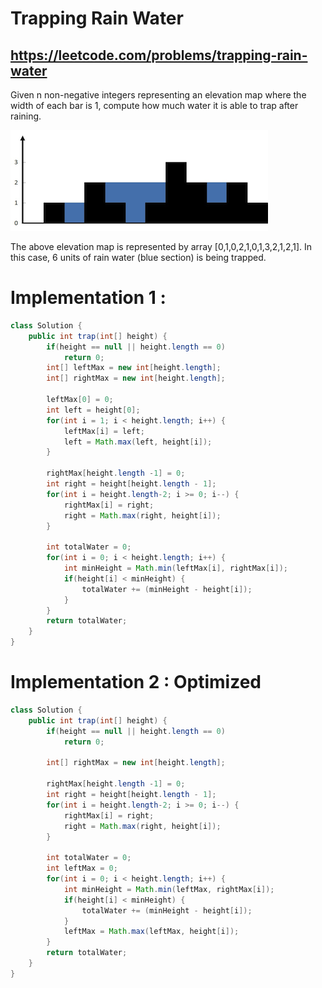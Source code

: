# Trapping Rain Water
## https://leetcode.com/problems/trapping-rain-water

Given n non-negative integers representing an elevation map where the width of each bar is 1, compute how much water it is able to trap after raining.

![Trapped Rain Water](rainwatertrap.png?raw=true "Title")

The above elevation map is represented by array [0,1,0,2,1,0,1,3,2,1,2,1]. In this case, 6 units of rain water (blue section) is being trapped. 


# Implementation 1 :
```java
class Solution {
    public int trap(int[] height) {
        if(height == null || height.length == 0)
            return 0;
        int[] leftMax = new int[height.length];
        int[] rightMax = new int[height.length];
        
        leftMax[0] = 0;
        int left = height[0];
        for(int i = 1; i < height.length; i++) {
            leftMax[i] = left;
            left = Math.max(left, height[i]);    
        }
        
        rightMax[height.length -1] = 0;
        int right = height[height.length - 1];
        for(int i = height.length-2; i >= 0; i--) {
            rightMax[i] = right;
            right = Math.max(right, height[i]);
        }
        
        int totalWater = 0;
        for(int i = 0; i < height.length; i++) {
            int minHeight = Math.min(leftMax[i], rightMax[i]);
            if(height[i] < minHeight) {
                totalWater += (minHeight - height[i]);
            }
        }
        return totalWater;
    }
}
```

# Implementation 2 : Optimized
```java
class Solution {
    public int trap(int[] height) {
        if(height == null || height.length == 0)
            return 0;
        
        int[] rightMax = new int[height.length];
         
        rightMax[height.length -1] = 0;
        int right = height[height.length - 1];
        for(int i = height.length-2; i >= 0; i--) {
            rightMax[i] = right;
            right = Math.max(right, height[i]);
        }
        
        int totalWater = 0;
        int leftMax = 0; 
        for(int i = 0; i < height.length; i++) {
            int minHeight = Math.min(leftMax, rightMax[i]);
            if(height[i] < minHeight) {
                totalWater += (minHeight - height[i]);
            }
            leftMax = Math.max(leftMax, height[i]);
        }
        return totalWater;
    }
}
```
